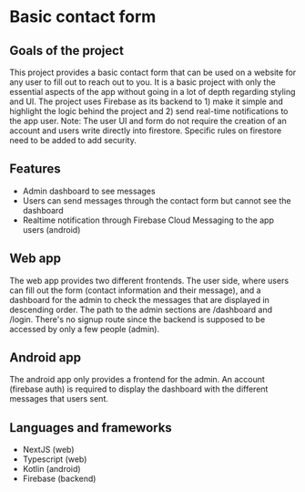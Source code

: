# Basic contact form

## Goals of the project
This project provides a basic contact form that can be used on a website for any user to fill out to reach out to you.
It is a basic project with only the essential aspects of the app without going in a lot of depth regarding styling and UI.
The project uses Firebase as its backend to 1) make it simple and highlight the logic behind the project and 2) send real-time notifications to the app user.
Note: The user UI and form do not require the creation of an account and users write directly into firestore. Specific rules on firestore need to be added to add security.

## Features
- Admin dashboard to see messages
- Users can send messages through the contact form but cannot see the dashboard
- Realtime notification through Firebase Cloud Messaging to the app users (android)

## Web app
The web app provides two different frontends. The user side, where users can fill out the form (contact information and their message), and a dashboard for the admin to check the messages that are displayed in descending order. The path to the admin sections are /dashboard and /login. There's no signup route since the backend is supposed to be accessed by only a few people (admin).

## Android app
The android app only provides a frontend for the admin. An account (firebase auth) is required to display the dashboard with the different messages that users sent.

## Languages and frameworks
- NextJS (web)
- Typescript (web)
- Kotlin (android)
- Firebase (backend)
